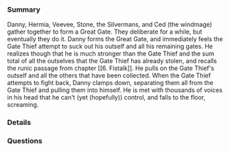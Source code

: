 ### Summary
Danny, Hermia, Veevee, Stone, the Silvermans, and Ced (the windmage) gather together to form a Great Gate. They deliberate for a while, but eventually they do it. Danny forms the Great Gate, and immediately feels the Gate Thief attempt to suck out his outself and all his remaining gates. He realizes though that he is much stronger than the Gate Thief and the sum total of all the outselves that the Gate Thief has already stolen, and recalls the runic passage from chapter [[6. Fistalk]]. He pulls on the Gate Thief's outself and all the others that have been collected. When the Gate Thief attempts to fight back, Danny clamps down, separating them all from the Gate Thief and pulling them into himself. He is met with thousands of voices in his head that he can't (yet (hopefully)) control, and falls to the floor, screaming.



### Details




### Questions
